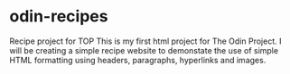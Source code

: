 # odin-recipes
Recipe project for TOP
This is my first html project for The Odin Project. I will be creating a simple recipe website to demonstate the use of simple HTML formatting using headers, paragraphs, hyperlinks and images. 
